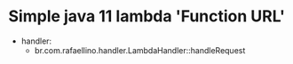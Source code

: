 # Simple java 11 lambda 'Function URL'

- handler:
  - br.com.rafaellino.handler.LambdaHandler::handleRequest